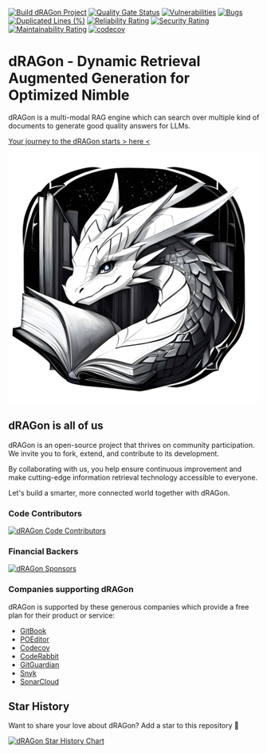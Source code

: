 [![Build dRAGon Project](https://github.com/dragon-okinawa/dragon/actions/workflows/build.yml/badge.svg?branch=main)](https://github.com/dRAGon-Okinawa/dRAGon/actions)
[![Quality Gate Status](https://sonarcloud.io/api/project_badges/measure?project=dRAGon-Okinawa_dRAGon&metric=alert_status)](https://sonarcloud.io/summary/new_code?id=dRAGon-Okinawa_dRAGon)
[![Vulnerabilities](https://sonarcloud.io/api/project_badges/measure?project=dRAGon-Okinawa_dRAGon&metric=vulnerabilities)](https://sonarcloud.io/summary/new_code?id=dRAGon-Okinawa_dRAGon)
[![Bugs](https://sonarcloud.io/api/project_badges/measure?project=dRAGon-Okinawa_dRAGon&metric=bugs)](https://sonarcloud.io/summary/new_code?id=dRAGon-Okinawa_dRAGon)
[![Duplicated Lines (%)](https://sonarcloud.io/api/project_badges/measure?project=dRAGon-Okinawa_dRAGon&metric=duplicated_lines_density)](https://sonarcloud.io/summary/new_code?id=dRAGon-Okinawa_dRAGon)
[![Reliability Rating](https://sonarcloud.io/api/project_badges/measure?project=dRAGon-Okinawa_dRAGon&metric=reliability_rating)](https://sonarcloud.io/summary/new_code?id=dRAGon-Okinawa_dRAGon)
[![Security Rating](https://sonarcloud.io/api/project_badges/measure?project=dRAGon-Okinawa_dRAGon&metric=security_rating)](https://sonarcloud.io/summary/new_code?id=dRAGon-Okinawa_dRAGon)
[![Maintainability Rating](https://sonarcloud.io/api/project_badges/measure?project=dRAGon-Okinawa_dRAGon&metric=sqale_rating)](https://sonarcloud.io/summary/new_code?id=dRAGon-Okinawa_dRAGon)
[![codecov](https://codecov.io/gh/dRAGon-Okinawa/dRAGon/graph/badge.svg?token=VTTK5JXXTU)](https://codecov.io/gh/dRAGon-Okinawa/dRAGon)

# dRAGon - Dynamic Retrieval Augmented Generation for Optimized Nimble
dRAGon is a multi-modal RAG engine which can search over multiple kind of documents to generate good quality answers for LLMs.

[Your journey to the dRAGon starts &gt; here &lt;](https://docs.dragon.okinawa)

![dRAGon](https://raw.githubusercontent.com/dragon-okinawa/dragon/main/static/img/dragon_okinawa.jpg)

## dRAGon is all of us
dRAGon is an open-source project that thrives on community participation. We invite you to fork, extend, and contribute to its development.

By collaborating with us, you help ensure continuous improvement and make cutting-edge information retrieval technology accessible to everyone.

Let's build a smarter, more connected world together with dRAGon.

### Code Contributors
[![dRAGon Code Contributors](https://opencollective.com/dragon-okinawa/contributors.svg?width=600)](https://github.com/dRAGon-Okinawa/dRAGon/graphs/contributors)

### Financial Backers
[![dRAGon Sponsors](https://opencollective.com/dragon-okinawa/backers.svg?width=600)](http://opencollective.com/dragon-okinawa)

### Companies supporting dRAGon
dRAGon is supported by these generous companies which provide a free plan for their product or service:

* [GitBook](https://www.gitbook.com)
* [POEditor](https://poeditor.com)
* [Codecov](https://codecov.io)
* [CodeRabbit](https://coderabbit.ai)
* [GitGuardian](https://www.gitguardian.com)
* [Snyk](https://snyk.io)
* [SonarCloud](https://sonarcloud.io)

## Star History
Want to share your love about dRAGon? Add a star to this repository 🌟

[![dRAGon Star History Chart](https://api.star-history.com/svg?repos=dragon-okinawa/dragon&type=Date)](https://star-history.com/#dragon-okinawa/dragon&Date)